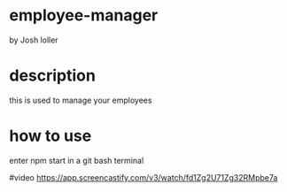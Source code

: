 # employee-manager
by Josh loller
# description
this is used to manage your employees 

# how to use 
enter npm start in a git bash terminal

#video
https://app.screencastify.com/v3/watch/fd1Zg2U71Zg32RMpbe7a
